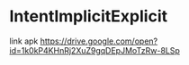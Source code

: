 # IntentImplicitExplicit
link apk
https://drive.google.com/open?id=1k0kP4KHnRj2XuZ9gqDEpJMoTzRw-8LSp
